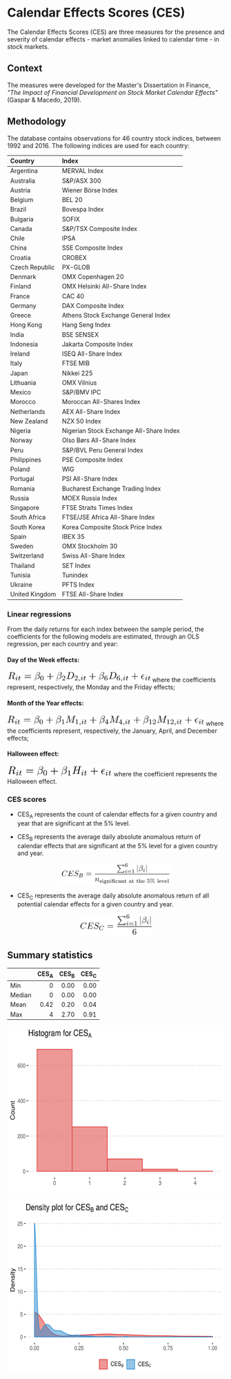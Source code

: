 # Calendar Effects Scores (CES)

The Calendar Effects Scores (CES) are three measures for the presence and severity of calendar effects - market anomalies linked to calendar time - in stock markets.


## Context

The measures were developed for the Master's Dissertation in Finance, _"The Impact of Financial Development on Stock Market Calendar Effects"_ (Gaspar & Macedo, 2019).


## Methodology

The database contains observations for 46 country stock indices, between 1992 and 2016. The following indices are used for each country:

| Country        	| Index                                   	|
|:----------------|:-----------------------------------------	|
| Argentina      	| MERVAL Index                            	|
| Australia      	| S&P/ASX 300                             	|
| Austria        	| Wiener Börse Index                      	|
| Belgium        	| BEL 20                                  	|
| Brazil         	| Bovespa Index                           	|
| Bulgaria       	| SOFIX                                   	|
| Canada         	| S&P/TSX Composite Index                 	|
| Chile          	| IPSA                                    	|
| China          	| SSE Composite Index                     	|
| Croatia        	| CROBEX                                  	|
| Czech Republic 	| PX-GLOB                                 	|
| Denmark        	| OMX Copenhagen 20                       	|
| Finland        	| OMX Helsinki All-Share Index            	|
| France         	| CAC 40                                  	|
| Germany        	| DAX Composite Index                     	|
| Greece         	| Athens Stock Exchange General Index     	|
| Hong Kong      	| Hang Seng Index                         	|
| India          	| BSE SENSEX                              	|
| Indonesia      	| Jakarta Composite Index                 	|
| Ireland        	| ISEQ All-Share Index                    	|
| Italy          	| FTSE MIB                                	|
| Japan          	| Nikkei 225                              	|
| Lithuania      	| OMX Vilnius                             	|
| Mexico         	| S&P/BMV IPC                             	|
| Morocco        	| Moroccan All-Shares Index               	|
| Netherlands    	| AEX All-Share Index                     	|
| New Zealand    	| NZX 50 Index                            	|
| Nigeria        	| Nigerian Stock Exchange All-Share Index 	|
| Norway         	| Olso Børs All-Share Index               	|
| Peru           	| S&amp;P/BVL Peru General Index          	|
| Philippines    	| PSE Composite Index                     	|
| Poland         	| WIG                                     	|
| Portugal       	| PSI All-Share Index                     	|
| Romania        	| Bucharest Exchange Trading Index        	|
| Russia         	| MOEX Russia Index                       	|
| Singapore      	| FTSE Straits Times Index                	|
| South Africa   	| FTSE/JSE Africa All-Share Index         	|
| South Korea    	| Korea Composite Stock Price Index       	|
| Spain          	| IBEX 35                                 	|
| Sweden         	| OMX Stockholm 30                        	|
| Switzerland    	| Swiss All-Share Index                   	|
| Thailand       	| SET Index                               	|
| Tunisia        	| Tunindex                                	|
| Ukraine        	| PFTS Index                              	|
| United Kingdom 	| FTSE All-Share Index                    	|


### Linear regressions

From the daily returns for each index between the sample period, the coefficients for the following models are estimated, through an OLS regression, per each country and year:

#### Day of the Week effects:
<img src="/Images/dotw.gif" alt="DOTW" height="25"/>
where the coefficients represent, respectively, the Monday and the Friday effects;

#### Month of the Year effects:
<img src="/Images/moty.gif" alt="MOTY" height="25"/>
where the coefficients represent, respectively, the January, April, and December effects;

#### Halloween effect:
<img src="/Images/halloween.gif" alt="Halloween" height="25"/>
where the coefficient represents the Halloween effect.


### CES scores
* CES<sub>A</sub> represents the count of calendar effects for a given country and year that are significant at the 5% level.

* CES<sub>B</sub> represents the average daily absolute anomalous return of calendar effects that are significant at the 5% level for a given country and year.
<p align="center">
<img src="/Images/cesb.gif" alt="CES B" height="50"/>
</p>

* CES<sub>C</sub> represents the average daily absolute anomalous return of all potential calendar effects for a given country and year.
<p align="center">
<img src="/Images/cesc.gif" alt="CES C" height="50"/>
</p>

## Summary statistics

|              	| CES<sub>A</sub> 	| CES<sub>B</sub> 	| CES<sub>C</sub> 	|
|--------------	|----------------:	|----------------:	|----------------:	|
| Min          	| 0               	| 0.00             	| 0.00             	|
| Median       	| 0               	| 0.00             	| 0.00             	|
| Mean         	| 0.42            	| 0.20            	| 0.04            	|
| Max          	| 4               	| 2.70            	| 0.91            	|

<img src="/Images/ces_histogram.png" alt="CES A" height="400"/><img src="/Images/ces_density.png" alt="CES B & CES C" height="400"/>

